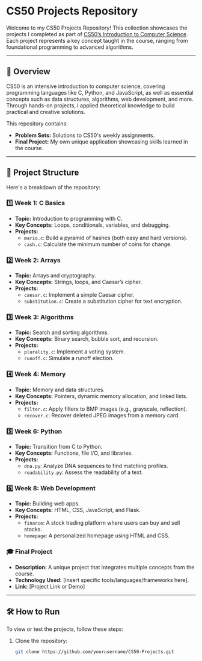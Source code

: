 # CS50 Projects Repository

Welcome to my CS50 Projects Repository! This collection showcases the projects I completed as part of [CS50’s Introduction to Computer Science](https://cs50.harvard.edu/x/). Each project represents a key concept taught in the course, ranging from foundational programming to advanced algorithms.

---

## 🌟 **Overview**

CS50 is an intensive introduction to computer science, covering programming languages like C, Python, and JavaScript, as well as essential concepts such as data structures, algorithms, web development, and more. Through hands-on projects, I applied theoretical knowledge to build practical and creative solutions.

This repository contains:
- **Problem Sets:** Solutions to CS50's weekly assignments.
- **Final Project:** My own unique application showcasing skills learned in the course.

---

## 📂 **Project Structure**

Here's a breakdown of the repository:

### 1️⃣ **Week 1: C Basics**
- **Topic:** Introduction to programming with C.
- **Key Concepts:** Loops, conditionals, variables, and debugging.
- **Projects:** 
  - `mario.c`: Build a pyramid of hashes (both easy and hard versions).
  - `cash.c`: Calculate the minimum number of coins for change.

### 2️⃣ **Week 2: Arrays**
- **Topic:** Arrays and cryptography.
- **Key Concepts:** Strings, loops, and Caesar’s cipher.
- **Projects:**
  - `caesar.c`: Implement a simple Caesar cipher.
  - `substitution.c`: Create a substitution cipher for text encryption.

### 3️⃣ **Week 3: Algorithms**
- **Topic:** Search and sorting algorithms.
- **Key Concepts:** Binary search, bubble sort, and recursion.
- **Projects:**
  - `plurality.c`: Implement a voting system.
  - `runoff.c`: Simulate a runoff election.

### 4️⃣ **Week 4: Memory**
- **Topic:** Memory and data structures.
- **Key Concepts:** Pointers, dynamic memory allocation, and linked lists.
- **Projects:**
  - `filter.c`: Apply filters to BMP images (e.g., grayscale, reflection).
  - `recover.c`: Recover deleted JPEG images from a memory card.

### 5️⃣ **Week 6: Python**
- **Topic:** Transition from C to Python.
- **Key Concepts:** Functions, file I/O, and libraries.
- **Projects:**
  - `dna.py`: Analyze DNA sequences to find matching profiles.
  - `readability.py`: Assess the readability of a text.

### 6️⃣ **Week 8: Web Development**
- **Topic:** Building web apps.
- **Key Concepts:** HTML, CSS, JavaScript, and Flask.
- **Projects:**
  - `finance`: A stock trading platform where users can buy and sell stocks.
  - `homepage`: A personalized homepage using HTML and CSS.

### 🎓 **Final Project**
- **Description:** A unique project that integrates multiple concepts from the course.
- **Technology Used:** [Insert specific tools/languages/frameworks here].
- **Link:** [Project Link or Demo]

---

## 🛠️ **How to Run**

To view or test the projects, follow these steps:

1. Clone the repository:
   ```bash
   git clone https://github.com/yourusername/CS50-Projects.git
